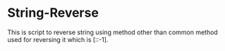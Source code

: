 # String-Reverse

This is script to reverse string using method other than common method used for reversing it which is [::-1].
